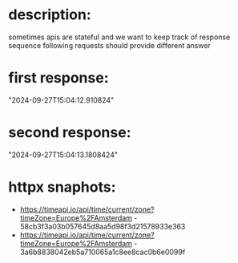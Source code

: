 # description:

sometimes apis are stateful and we want to keep track of response sequence
following requests should provide different answer

# first response:

"2024-09-27T15:04:12.910824"

# second response:

"2024-09-27T15:04:13.1808424"

# httpx snaphots:

 * https://timeapi.io/api/time/current/zone?timeZone=Europe%2FAmsterdam - 58cb3f3a03b057645d8aa5d98f3d21578933e363
 * https://timeapi.io/api/time/current/zone?timeZone=Europe%2FAmsterdam - 3a6b8838042eb5a710065a1c8ee8cac0b6e0099f
